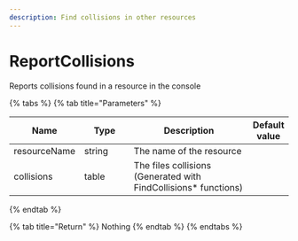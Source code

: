 ```yaml
---
description: Find collisions in other resources
---
```


# ReportCollisions

Reports collisions found in a resource in the console

{% tabs %}
{% tab title="Parameters" %}
<table><thead><tr><th>Name</th><th width="86">Type</th><th width="233">Description</th><th>Default value</th></tr></thead><tbody><tr><td>resourceName</td><td>string</td><td>The name of the resource</td><td></td></tr><tr><td>collisions</td><td>table</td><td>The files collisions (Generated with FindCollisions* functions)</td><td></td></tr></tbody></table>
{% endtab %}

{% tab title="Return" %}
Nothing
{% endtab %}
{% endtabs %}

